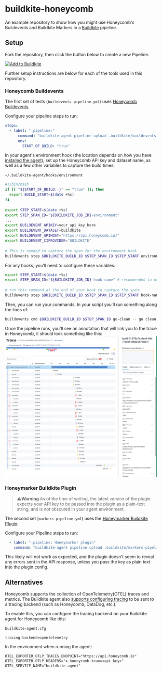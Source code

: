 

# buildkite-honeycomb
An example repository to show how you might use Honeycomb's Buildevents and Buildkite Markers in a [Buildkite](https://buildkite.com/home/) pipeline.

## Setup
Fork the repository, then click the button below to create a new Pipeline.

[![Add to Buildkite](https://buildkite.com/button.svg)](https://buildkite.com/new)

Further setup instructions are below for each of the tools used in this repository.

### Honeycomb Buildevents
The first set of tests (`buildevents-pipeline.yml`) uses [Honeycomb Buildevents](https://github.com/honeycombio/buildevents).

Configure your pipeline steps to run:
```yaml
steps:
  - label: ":pipeline:"
      command: "buildkite-agent pipeline upload .buildkite/buildevents-pipeline.yml"
      env:
        START_OF_BUILD: "true"
```



In your agent's environment hook (the location depends on how you have [installed the agent](https://buildkite.com/docs/agent/v3/installation)), set up the Honeycomb API key and dataset name, as well as a few other variables to capture the build times:

`~/.buildkite-agent/hooks/environment`
```bash
#!/bin/bash
if [[ "${START_OF_BUILD:-}" == "true" ]]; then
  export BUILD_START=$(date +%s)
fi

export STEP_START=$(date +%s)
export STEP_SPAN_ID="${BUILDKITE_JOB_ID}-environment"
...
export BUILDEVENT_APIKEY=your_api_key_here
export BUILDEVENT_DATASET=buildkite
export BUILDEVENT_APIHOST="https://api.honeycomb.io/"
export BUILDEVENT_CIPROVIDER="BUILDKITE"

# This is needed to capture the span for the environment hook
buildevents step $BUILDKITE_BUILD_ID $STEP_SPAN_ID $STEP_START environment
```
For any hooks, you'll need to configure these variables:
```bash
export STEP_START=$(date +%s)
export STEP_SPAN_ID="${BUILDKITE_JOB_ID}-hook-name" # recommended to use the hook name & job ID to identify the span in Honeycomb

# run this command at the end of your hook to capture the span:
buildevents step $BUILDKITE_BUILD_ID $STEP_SPAN_ID $STEP_START hook-name
```
Then, you can run your commands. In your script you'll run something along the lines of:
```bash
buildevents cmd $BUILDKITE_BUILD_ID $STEP_SPAN_ID go-clean -- go clean -testcache
```
Once the pipeline runs, you'll see an annotation that will link you to the trace in Honeycomb, it should look something like this:
![Honeycomb Trace](./img/buildkite-markers.png)

### Honeymarker Buildkite Plugin
>**⚠️Warning** As of the time of writing, the latest version of the plugin expects your API key to be passed into the plugin as a plain-text string, and is not obscured in your agent environment.

The second set (`markers-pipeline.yml`) uses the [Honeymarker Buildkite Plugin](https://github.com/tendnz/honeymarker-buildkite-plugin).

Configure your Pipeline steps to run:
```yaml
  - label: ":pipeline: Honeymarker plugin"
    command: "buildkite-agent pipeline upload .buildkite/markers-pipeline.yml"
```
This likely will not work as expected, and the plugin doesn't seem to reveal any errors sent in the API response, unless you pass the key as plain text into the plugin config.

## Alternatives
Honeycomb supports the collection of OpenTelemetry(OTEL) traces and metrics. The Buildkite agent also [supports configuring tracing](https://buildkite.com/docs/agent/v3/tracing#using-opentelemetry-tracing) to be sent to a tracing backend (such as Honeycomb, DataDog, etc.).

To enable this, you can configure the tracing backend on your Buildkite agent for Honeycomb like this:

`buildkite-agent.cfg`
```
tracing-backend=opentelemetry
```
In the environment when running the agent:
```
OTEL_EXPORTER_OTLP_TRACES_ENDPOINT="https://api.honeycomb.io"
OTEL_EXPORTER_OTLP_HEADERS="x-honeycomb-team=<api_key>"
OTEL_SERVICE_NAME="buildkite-agent"
```
